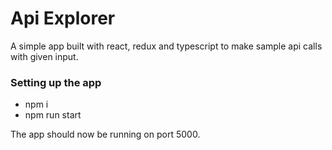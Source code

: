 # Api Explorer

A simple app built with react, redux and typescript to make sample api calls with given input.

### Setting up the app

* npm i
* npm run start

The app should now be running on port 5000.
